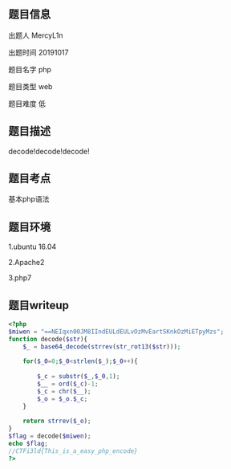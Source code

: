 ## 题目信息

出题人 MercyL1n

出题时间 20191017

题目名字 php

题目类型 web

题目难度 低

## 题目描述

decode!decode!decode!

## 题目考点

基本php语法

## 题目环境

1.ubuntu 16.04

2.Apache2

3.php7

## 题目writeup

```php
<?php 
$miwen = "==NEIqxn00JM8IIndEULdEULvOzMvEartSKnkOzMiETpyMzs";
function decode($str){ 
    $_ = base64_decode(strrev(str_rot13($str)));
    
    for($_0=0;$_0<strlen($_);$_0++){ 
        
        $_c = substr($_,$_0,1); 
        $__ = ord($_c)-1; 
        $_c = chr($__); 
        $_o = $_o.$_c;    
    } 
    
    return strrev($_o);
}
$flag = decode($miwen);
echo $flag;
//CTFi3ld{This_is_a_easy_php_encode}
?>
```

